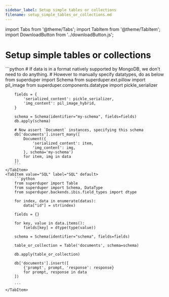 ```yaml
---
sidebar_label: Setup simple tables or collections
filename: setup_simple_tables_or_collections.md
---
```

import Tabs from '@theme/Tabs';
import TabItem from '@theme/TabItem';
import DownloadButton from '../downloadButton.js';


<!-- TABS -->
# Setup simple tables or collections


<Tabs>
    <TabItem value="MongoDB" label="MongoDB" default>
        ```python
        # If data is in a format natively supported by MongoDB, we don't need to do anything.
        # However to manually specify datatypes, do as below
        from superduper import Schema
        from superduper.ext.pillow import pil_image
        from superduper.components.datatype import pickle_serializer
        
        fields = {
            'serialized_content': pickle_serializer,
            'img_content': pil_image_hybrid,
        }
        
        schema = Schema(identifier="my-schema", fields=fields)
        db.apply(schema)

        # Now assert `Document` instances, specifying this schema
        db['documents'].insert_many([
            Document({
                'serialized_content': item,
                'img_content': img,
            }, schema='my-schema')
            for item, img in data
        ])
        ```
    </TabItem>
    <TabItem value="SQL" label="SQL" default>
        ```python
        from superduper import Table
        from superduper import Schema, DataType
        from superduper.backends.ibis.field_types import dtype
        
        for index, data in enumerate(datas):
            data["id"] = str(index) 
        
        fields = {}
        
        for key, value in data.items():
            fields[key] = dtype(type(value))
        
        schema = Schema(identifier="schema", fields=fields)
        
        table_or_collection = Table('documents', schema=schema)
        
        db.apply(table_or_collection)

        db['documents'].insert([
            {'prompt', prompt, 'response': response}
            for prompt, response in data
        ])
        
        ```
    </TabItem>
</Tabs>
<DownloadButton filename="setup_simple_tables_or_collections.md" />
